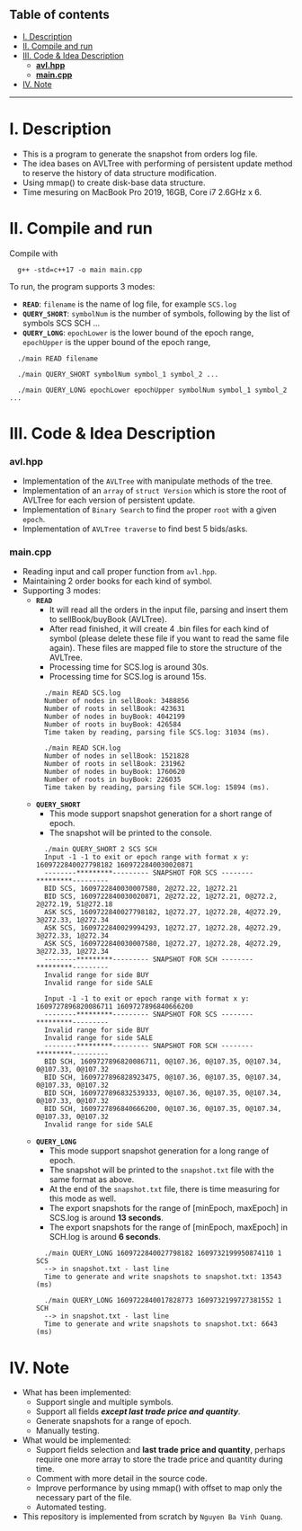 ## Table of contents

- [I. Description](#i-description)
- [II. Compile and run](#ii-compile-and-run)
- [III. Code \& Idea Description](#iii-code--idea-description)
    - [**avl.hpp**](#avlhpp)
    - [**main.cpp**](#maincpp)
- [IV. Note](#iv-note)
---
# I. Description
- This is a program to generate the snapshot from orders log file.
- The idea bases on AVLTree with performing of persistent update method to reserve the history of data structure modification.
- Using mmap() to create disk-base data structure.
- Time mesuring on MacBook Pro 2019, 16GB, Core i7 2.6GHz x 6.

# II. Compile and run
Compile with
```
  g++ -std=c++17 -o main main.cpp
```
To run, the program supports 3 modes:
- **`READ`**: `filename` is the name of log file, for example `SCS.log`
- **`QUERY_SHORT`**: `symbolNum` is the number of symbols, following by the list of symbols SCS SCH ...
- **`QUERY_LONG`**: `epochLower` is the lower bound of the epoch range, `epochUpper` is the upper bound of the epoch range,
```
  ./main READ filename

  ./main QUERY_SHORT symbolNum symbol_1 symbol_2 ...

  ./main QUERY_LONG epochLower epochUpper symbolNum symbol_1 symbol_2 ...
```

# III. Code & Idea Description
### **avl.hpp**
- Implementation of the `AVLTree` with manipulate methods of the tree.
- Implementation of an `array` of `struct Version` which is store the root of AVLTree for each version of persistent update.
- Implementation of `Binary Search` to find the proper `root` with a given `epoch`.
- Implementation of `AVLTree traverse` to find best 5 bids/asks.
### **main.cpp**
- Reading input and call proper function from `avl.hpp`.
- Maintaining 2 order books for each kind of symbol.
- Supporting 3 modes:
  - **`READ`**
    - It will read all the orders in the input file, parsing and insert them to sellBook/buyBook (AVLTree).
    - After read finished, it will create 4 .bin files for each kind of symbol (please delete these file if you want to read the same file again). These files are mapped file to store the structure of the AVLTree.
    - Processing time for SCS.log is around 30s.
    - Processing time for SCS.log is around 15s.
    ```
      ./main READ SCS.log             
      Number of nodes in sellBook: 3488856
      Number of roots in sellBook: 423631
      Number of nodes in buyBook: 4042199
      Number of roots in buyBook: 426584
      Time taken by reading, parsing file SCS.log: 31034 (ms).

      ./main READ SCH.log
      Number of nodes in sellBook: 1521828
      Number of roots in sellBook: 231962
      Number of nodes in buyBook: 1760620
      Number of roots in buyBook: 226035
      Time taken by reading, parsing file SCH.log: 15894 (ms).
    ```
  - **`QUERY_SHORT`**
    - This mode support snapshot generation for a short range of epoch.
    - The snapshot will be printed to the console.
    ```
      ./main QUERY_SHORT 2 SCS SCH    
      Input -1 -1 to exit or epoch range with format x y: 1609722840027798182 1609722840030020871
      --------*********--------- SNAPSHOT FOR SCS --------*********---------
      BID SCS, 1609722840030007580, 2@272.22, 1@272.21
      BID SCS, 1609722840030020871, 2@272.22, 1@272.21, 0@272.2, 2@272.19, 51@272.18
      ASK SCS, 1609722840027798182, 1@272.27, 1@272.28, 4@272.29, 3@272.33, 1@272.34
      ASK SCS, 1609722840029994293, 1@272.27, 1@272.28, 4@272.29, 3@272.33, 1@272.34
      ASK SCS, 1609722840030007580, 1@272.27, 1@272.28, 4@272.29, 3@272.33, 1@272.34
      --------*********--------- SNAPSHOT FOR SCH --------*********---------
      Invalid range for side BUY
      Invalid range for side SALE

      Input -1 -1 to exit or epoch range with format x y: 1609727896820086711 1609727896840666200
      --------*********--------- SNAPSHOT FOR SCS --------*********---------
      Invalid range for side BUY
      Invalid range for side SALE
      --------*********--------- SNAPSHOT FOR SCH --------*********---------
      BID SCH, 1609727896820086711, 0@107.36, 0@107.35, 0@107.34, 0@107.33, 0@107.32
      BID SCH, 1609727896828923475, 0@107.36, 0@107.35, 0@107.34, 0@107.33, 0@107.32
      BID SCH, 1609727896832539333, 0@107.36, 0@107.35, 0@107.34, 0@107.33, 0@107.32
      BID SCH, 1609727896840666200, 0@107.36, 0@107.35, 0@107.34, 0@107.33, 0@107.32
      Invalid range for side SALE
    ```
  - **`QUERY_LONG`**
    - This mode support snapshot generation for a long range of epoch.
    - The snapshot will be printed to the `snapshot.txt` file with the same format as above.
    - At the end of the `snapshot.txt` file, there is time measuring for this mode as well.
    - The export snapshots for the range of [minEpoch, maxEpoch] in SCS.log is around **13 seconds**.
    - The export snapshots for the range of [minEpoch, maxEpoch] in SCH.log is around **6 seconds**.
    ```
      ./main QUERY_LONG 1609722840027798182 1609732199950874110 1 SCS
      --> in snapshot.txt - last line
      Time to generate and write snapshots to snapshot.txt: 13543 (ms)

      ./main QUERY_LONG 1609722840017828773 1609732199727381552 1 SCH
      --> in snapshot.txt - last line
      Time to generate and write snapshots to snapshot.txt: 6643 (ms)
    ```
# IV. Note
- What has been implemented:
  - Support single and multiple symbols.
  - Support all fields ***except last trade price and quantity***.
  - Generate snapshots for a range of epoch.
  - Manually testing.
- What would be implemented:
  - Support fields selection and **last trade price and quantity**, perhaps require one more array to store the trade price and quantity during time.
  - Comment with more detail in the source code.
  - Improve performance by using mmap() with offset to map only the necessary part of the file.
  - Automated testing.
- This repository is implemented from scratch by `Nguyen Ba Vinh Quang`.

